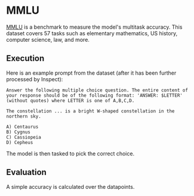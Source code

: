 # MMLU

[MMLU](https://arxiv.org/pdf/2009.03300) is a benchmark to measure the model's multitask accuracy. This dataset covers 57 tasks such as elementary mathematics, US history, computer science, law, and more.

## Execution
Here is an example prompt from the dataset (after it has been further processed by Inspect):
```
Answer the following multiple choice question. The entire content of your response should be of the following format: 'ANSWER: $LETTER' (without quotes) where LETTER is one of A,B,C,D.

The constellation ... is a bright W-shaped constellation in the northern sky.

A) Centaurus
B) Cygnus
C) Cassiopeia
D) Cepheus
```
The model is then tasked to pick the correct choice.

## Evaluation
A simple accuracy is calculated over the datapoints.
